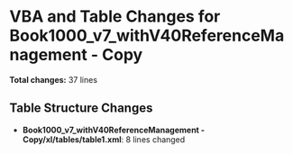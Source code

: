 # VBA and Table Changes for Book1000_v7_withV40ReferenceManagement - Copy

**Total changes:** 37 lines

## Table Structure Changes

- **Book1000_v7_withV40ReferenceManagement - Copy/xl/tables/table1.xml**: 8 lines changed

